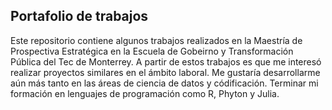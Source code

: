 ## Portafolio de trabajos

Este repositorio contiene algunos trabajos realizados en la Maestría de Prospectiva Estratégica en la Escuela de Gobeirno y Transformación Pública del Tec de Monterrey. A partir de estos trabajos es que me interesó realizar proyectos similares en el ámbito laboral. Me gustaría desarrollarme aún más tanto en las áreas de  ciencia de datos y códificación. Terminar mi formación en lenguajes de programación como R, Phyton y Julia.
